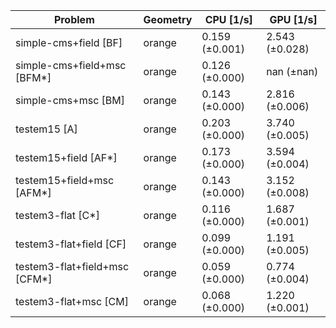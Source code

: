 | Problem                       | Geometry |      CPU [1/s] |      GPU [1/s] |
| ----------------------------- | -------- | -------------- | -------------- |
| simple-cms+field [BF]         | orange   | 0.159 (±0.001) | 2.543 (±0.028) |
| simple-cms+field+msc [BFM*]   | orange   | 0.126 (±0.000) |     nan (±nan) |
| simple-cms+msc [BM]           | orange   | 0.143 (±0.000) | 2.816 (±0.006) |
| testem15 [A]                  | orange   | 0.203 (±0.000) | 3.740 (±0.005) |
| testem15+field [AF*]          | orange   | 0.173 (±0.000) | 3.594 (±0.004) |
| testem15+field+msc [AFM*]     | orange   | 0.143 (±0.000) | 3.152 (±0.008) |
| testem3-flat [C*]             | orange   | 0.116 (±0.000) | 1.687 (±0.001) |
| testem3-flat+field [CF]       | orange   | 0.099 (±0.000) | 1.191 (±0.005) |
| testem3-flat+field+msc [CFM*] | orange   | 0.059 (±0.000) | 0.774 (±0.004) |
| testem3-flat+msc [CM]         | orange   | 0.068 (±0.000) | 1.220 (±0.001) |

